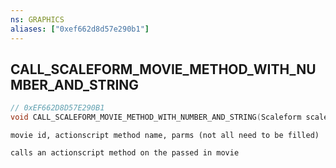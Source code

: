 ```yaml
---
ns: GRAPHICS
aliases: ["0xef662d8d57e290b1"]
---
```

## CALL_SCALEFORM_MOVIE_METHOD_WITH_NUMBER_AND_STRING

```c
// 0xEF662D8D57E290B1
void CALL_SCALEFORM_MOVIE_METHOD_WITH_NUMBER_AND_STRING(Scaleform scaleform, string cMethodName, float fParam1, float fParam2, float fParam3, float fParam4, float fParam5, string cParam1, string cParam2, string cParam3, string cParam4, string cParam5);
```

```
movie id, actionscript method name, parms (not all need to be filled)

calls an actionscript method on the passed in movie
```
